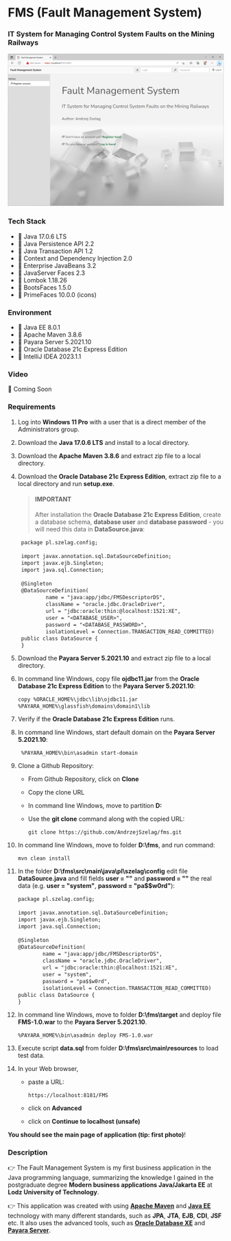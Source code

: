 # FMS (Fault Management System)
### IT System for Managing Control System Faults on the Mining Railways

![url3.java](url3.png "Fault Management System")

### Tech Stack
* 🔶 Java 17.0.6 LTS
* 🔶 Java Persistence API 2.2
* 🔶 Java Transaction API 1.2
* 🔶 Context and Dependency Injection 2.0
* 🔶 Enterprise JavaBeans 3.2
* 🔶 JavaServer Faces 2.3
* 🔶 Lombok 1.18.26
* 🔶 BootsFaces 1.5.0
* 🔶 PrimeFaces 10.0.0 (icons)


### Environment
* 🔶 Java EE 8.0.1
* 🔶 Apache Maven 3.8.6
* 🔶 Payara Server 5.2021.10
* 🔶 Oracle Database 21c Express Edition
* 🔶 IntelliJ IDEA 2023.1.1


### Video

🚀 Coming Soon


### Requirements

1. Log into __Windows 11 Pro__ with a user that is a direct member of the Administrators group.
2. Download the __Java 17.0.6 LTS__ and install to a local directory.
3. Download the __Apache Maven 3.8.6__ and extract zip file to a local directory.
4. Download the __Oracle Database 21c Express Edition__, extract zip file to a local directory and run __setup.exe__. 

    > #### IMPORTANT
    > 
    > After installation the __Oracle Database 21c Express Edition__, create a database schema, __database user__ and __database password__ - you will need this data in __DataSource.java__:
     
        package pl.szelag.config;
    
        import javax.annotation.sql.DataSourceDefinition;
        import javax.ejb.Singleton;
        import java.sql.Connection;
    
        @Singleton
        @DataSourceDefinition(
                name = "java:app/jdbc/FMSDescriptorDS",
                className = "oracle.jdbc.OracleDriver",
                url = "jdbc:oracle:thin:@localhost:1521:XE",
                user = "<DATABASE_USER>",
                password = "<DATABASE_PASSWORD>",
                isolationLevel = Connection.TRANSACTION_READ_COMMITTED)
        public class DataSource {
        }

6. Download the __Payara Server 5.2021.10__ and extract zip file to a local directory.
7. In command line Windows, copy file __ojdbc11.jar__ from the __Oracle Database 21c Express Edition__ to the __Payara Server 5.2021.10__:

       copy %ORACLE_HOME%\jdbc\lib\ojdbc11.jar %PAYARA_HOME%\glassfish\domains\domain1\lib

7. Verify if the __Oracle Database 21c Express Edition__ runs.
8. In command line Windows, start default domain on the __Payara Server 5.2021.10__:

        %PAYARA_HOME%\bin\asadmin start-domain

10. Clone a Github Repository:
    * From Github Repository, click on __Clone__
    * Copy the clone URL
    * In command line Windows, move to partition __D:__ 
    * Use the __git clone__ command along with the copied URL:


          git clone https://github.com/AndrzejSzelag/fms.git
        
    
11. In command line Windows, move to folder __D:\fms__, and run command: 

        mvn clean install
        
12. In the folder __D:\fms\src\main\java\pl\szelag\config__ edit file __DataSource.java__ and fill fields __user = ""__ and __password = ""__ the real data (e.g. __user = "system"__, __password = "pa$$w0rd"__):

        package pl.szelag.config;
    
        import javax.annotation.sql.DataSourceDefinition;
        import javax.ejb.Singleton;
        import java.sql.Connection;
    
        @Singleton
        @DataSourceDefinition(
                name = "java:app/jdbc/FMSDescriptorDS",
                className = "oracle.jdbc.OracleDriver",
                url = "jdbc:oracle:thin:@localhost:1521:XE",
                user = "system",
                password = "pa$$w0rd",
                isolationLevel = Connection.TRANSACTION_READ_COMMITTED)
        public class DataSource {
        }

13. In command line Windows, move to folder __D:\fms\target__ and deploy file __FMS-1.0.war__ to the __Payara Server 5.2021.10__.

        %PAYARA_HOME%\bin\asadmin deploy FMS-1.0.war

14. Execute script __data.sql__ from folder __D:\fms\src\main\resources__ to load test data.
15. In your Web browser,
    * paste a URL:

          https://localhost:8181/FMS
            
    * click on __Advanced__
    * click on __Continue to localhost (unsafe)__

__You should see the main page of application (tip: first photo)__!


### Description

👉 The Fault Management System is my first business application in the Java programming language, summarizing the knowledge I gained in the postgraduate degree __Modern business applications Java/Jakarta EE__ at __Lodz University of Technology__.

👉 This application was created with using [__Apache Maven__](https://maven.apache.org/) and [__Java EE__](https://www.oracle.com/java/technologies/java-ee-glance.html) technology with many different standards, such as __JPA__, __JTA__, __EJB__, __CDI__, __JSF__ etc. It also uses the advanced tools, such as [__Oracle Database XE__](https://www.oracle.com/pl/database/technologies/appdev/xe.html) and [__Payara Server__](https://www.payara.fish/downloads/payara-platform-community-edition/).

